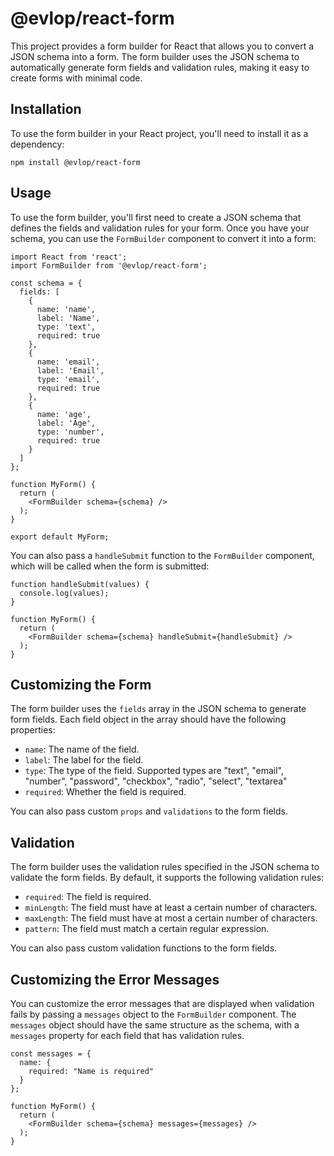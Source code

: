 <h1>@evlop/react-form</h1>

<p>This project provides a form builder for React that allows you to convert a JSON schema into a form. The form builder uses the JSON schema to automatically generate form fields and validation rules, making it easy to create forms with minimal code.</p>

<h2>Installation</h2>

<p>To use the form builder in your React project, you'll need to install it as a dependency:</p>

```npm install @evlop/react-form```

<h2>Usage</h2>

<p>To use the form builder, you'll first need to create a JSON schema that defines the fields and validation rules for your form. Once you have your schema, you can use the <code>FormBuilder</code> component to convert it into a form:</p>

```
import React from 'react';
import FormBuilder from '@evlop/react-form';

const schema = {
  fields: [
    {
      name: 'name',
      label: 'Name',
      type: 'text',
      required: true
    },
    {
      name: 'email',
      label: 'Email',
      type: 'email',
      required: true
    },
    {
      name: 'age',
      label: 'Age',
      type: 'number',
      required: true
    }
  ]
};

function MyForm() {
  return (
    <FormBuilder schema={schema} />
  );
}

export default MyForm;
```

<p>You can also pass a <code>handleSubmit</code> function to the <code>FormBuilder</code> component, which will be called when the form is submitted:</p>

```
function handleSubmit(values) {
  console.log(values);
}

function MyForm() {
  return (
    <FormBuilder schema={schema} handleSubmit={handleSubmit} />
  );
}
```

<h2>Customizing the Form</h2>

<p>The form builder uses the <code>fields</code> array in the JSON schema to generate form fields. Each field object in the array should have the following properties:</p>

<ul>
<li><code>name</code>: The name of the field.</li>
<li><code>label</code>: The label for the field.</li>
<li><code>type</code>: The type of the field. Supported types are "text", "email", "number", "password", "checkbox", "radio", "select", "textarea"</li>
<li><code>required</code>: Whether the field is required.</li>
</ul>

<p>You can also pass custom <code>props</code> and <code>validations</code> to the form fields.</p>

<h2>Validation</h2>

<p>The form builder uses the validation rules specified in the JSON schema to validate the form fields. By default, it supports the following validation rules:</p>

<ul>
<li><code>required</code>: The field is required.</li>
<li><code>minLength</code>: The field must have at least a certain number of characters.</li>
<li><code>maxLength</code>: The field must have at most a certain number of characters.</li>
<li><code>pattern</code>: The field must match a certain regular expression.</li>
</ul>

<p>You can also pass custom validation functions to the form fields.</p>

<h2>Customizing the Error Messages</h2>

<p>You can customize the error messages that are displayed when validation fails by passing a <code>messages</code> object to the <code>FormBuilder</code> component. The <code>messages</code> object should have the same structure as the schema, with a <code>messages</code> property for each field that has validation rules.</p>

```
const messages = {
  name: {
    required: "Name is required"
  }
};

function MyForm() {
  return (
    <FormBuilder schema={schema} messages={messages} />
  );
}
```

